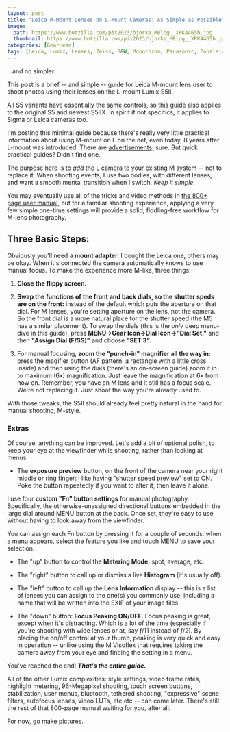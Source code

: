 ```yaml
---
layout: post
title: "Leica M-Mount Lenses on L-Mount Cameras: As Simple as Possible"
image:
  path: https://www.botzilla.com/pix2023/bjorke_MBlog__XPK4465b.jpg
  thumbnail: https://www.botzilla.com/pix2023/bjorke_MBlog__XPK4465b.jpg
categories: [GearHead]
tags: [Leica, Lumix, Lenses, Zeiss, B&W, Monochrom, Panasonic, Panaleica]
---
```


...and no simpler.

This post is a brief -- and simple -- guide for Leica M-mount lens user to shoot photos using their lenses on the L-mount Lumix S5II.

All S5 variants have essentially the same controls, so this guide also applies to the original S5 and newest S5IIX. In spirit if not specifics, it applies to Sigma or Leica cameras too.

I'm posting this minimal guide because there's really very little practical information about using M-mount on L on the net, even today, 8 years after L-mount was introduced. There are <a href="https://youtu.be/p3-DWpYhuNU">advertisements,</a> sure. But quick practical guides? Didn't find one.

The purpose here is to _add_ the L camera to your existing M system -- not to replace it. When shooting events, I use two bodies, with different lenses, and want a smooth mental transition when I switch. _Keep it simple._

You may eventually use all of the tricks and video methods in <a href="https://help.na.panasonic.com/wp-content/uploads/2023/02/DCS5M2_DVQP2839ZA_ENG.pdf">the 800+ page user manual,</a> but for a  familiar shooting experience, applying a very few simple one-time settings will provide a solid, fiddling-free workflow for M-lens photography.

## Three Basic Steps:

<!--more-->

Obviously you'll need a **mount adapter.** I bought the Leica one, others may be okay. When it's connected the camera automatically knows to use manual focus. To make the experience more M-like, three things:

1. **Close the flippy screen.**

2. **Swap the functions of the front and back dials, so the shutter speds are on the front:** instead of the default which puts the aperture on that dial. For M lenses, you're setting aperture on the lens, not the camera. So the front dial is a more natural place for the shutter speed (the M5 has a similar placement). To swap the dials (this is the _only_ deep menu-dive in this guide), press **MENU->Gear Icon->Dial Icon->"Dial Set."** and then **"Assign Dial (F/SS)"** and choose **"SET 3".**

3. For manual focusing, **zoom the "punch-in" magnifier all the way in:** press the magifier button (AF pattern, a rectangle with a little cross inside) and then using the dials (there's an on-screen guide) zoom it in to maximum (6x) magnification. Just leave the magnification at 6x  from now on. Remember, you have an M lens and it still has a focus scale. We're not replacing it. Just shoot the way you're already used to.

With those tweaks, the S5II should already feel pretty natural in the hand for manual shooting, M-style.

### Extras

Of course, anything can be improved. Let's add a bit of optional polish, to keep your eye at the viewfinder while shooting, rather than looking at menus:

* The **exposure preview** button, on the front of the camera near your right middle or ring finger: I like having "shutter speed preview" set to ON. Poke the button repeatedly if you want to alter it, then leave it alone.

I use four **custom "Fn" button settings** for manual photography. Specifically, the otherwise-unassigned directional buttons embedded in the large dial around MENU button at the back. Once set, they're easy to use without having to look away from the viewfinder.

You can assign each Fn button by pressing it for a couple of seconds: when a menu appears, select the feature you like and touch MENU to save your selection.

* The "up" button to control the **Metering Mode:** spot, average, etc.

* The "right" button to call up or dismiss a live **Histogram** (it's usually off).

* The "left" button to call up the **Lens Information** display -- this is a list of lenses you can assign to the one(s) you commonly use, including a name that will be written into the EXIF of your image files.

* The "down" button: **Focus Peaking ON/OFF.** Focus peaking is great, except when it's distracting. Which is a lot of the time (especially if you're shooting with wide lenses or at, say ƒ/11 instead of ƒ/2). By placing the on/off control at your thumb, peaking is very quick and easy in operation -- unlike using the M Visoflex that requires taking the camera away from your eye and finding the setting in a menu.

You've reached the end! **_That's the entire guide._**

All of the other Lumix complexities: style settings, video frame rates, highlight metering, 96-Megapixel shooting, touch screen buttons, stabilization, user menus, bluetooth, tethered shooting, "expressive" scene filters, autofocus lenses, video LUTs, etc etc -- can come later. There's still the rest of that 800-page manual waiting for you, after all.

For now, go make pictures.